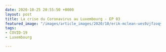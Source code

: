 ```yaml
---
date: 2020-10-25 20:55:50 +0000
layout: post
title: La crise du Coronavirus au Luxembourg - EP 03
featured_image: "/images/article_images/2020/10/erik-mclean-ues9zjfzoqy-unsplash.jpg"
tags:
- COVID-19
- Luxembourg

---
```

